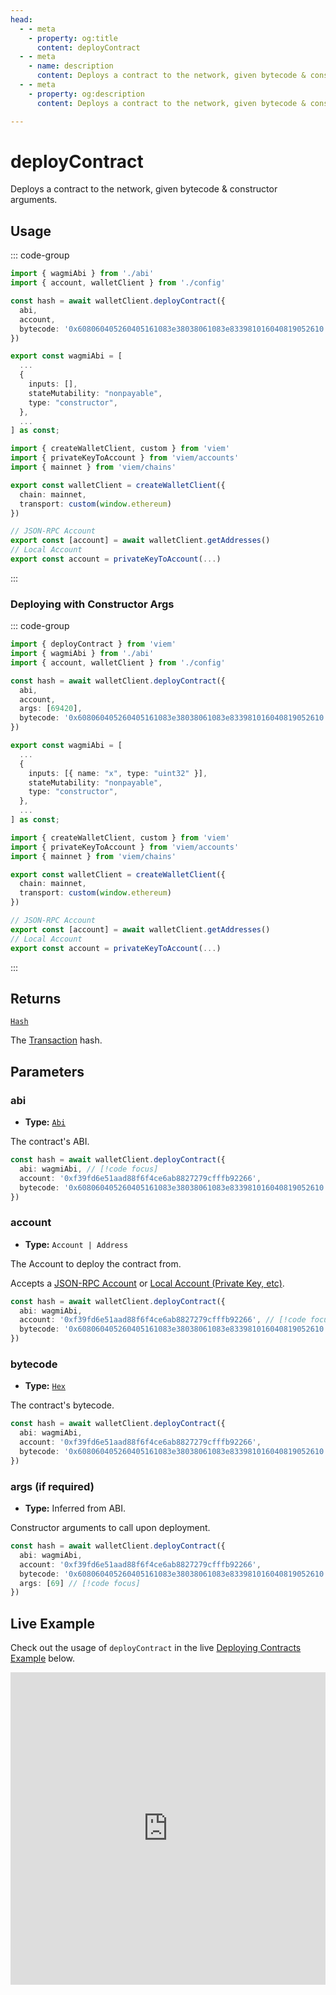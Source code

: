 ```yaml
---
head:
  - - meta
    - property: og:title
      content: deployContract
  - - meta
    - name: description
      content: Deploys a contract to the network, given bytecode & constructor arguments.
  - - meta
    - property: og:description
      content: Deploys a contract to the network, given bytecode & constructor arguments.

---
```


# deployContract

Deploys a contract to the network, given bytecode & constructor arguments.

## Usage

::: code-group

```ts [example.ts]
import { wagmiAbi } from './abi'
import { account, walletClient } from './config'

const hash = await walletClient.deployContract({
  abi,
  account,
  bytecode: '0x608060405260405161083e38038061083e833981016040819052610...',
})
```

```ts [abi.ts]
export const wagmiAbi = [
  ...
  {
    inputs: [],
    stateMutability: "nonpayable",
    type: "constructor",
  },
  ...
] as const;
```

```ts [client.ts]
import { createWalletClient, custom } from 'viem'
import { privateKeyToAccount } from 'viem/accounts'
import { mainnet } from 'viem/chains'

export const walletClient = createWalletClient({
  chain: mainnet,
  transport: custom(window.ethereum)
})

// JSON-RPC Account
export const [account] = await walletClient.getAddresses()
// Local Account
export const account = privateKeyToAccount(...)
```

:::

### Deploying with Constructor Args

::: code-group

```ts {8} [example.ts]
import { deployContract } from 'viem'
import { wagmiAbi } from './abi'
import { account, walletClient } from './config'

const hash = await walletClient.deployContract({
  abi,
  account,
  args: [69420],
  bytecode: '0x608060405260405161083e38038061083e833981016040819052610...',
})
```

```ts {4} [abi.ts]
export const wagmiAbi = [
  ...
  {
    inputs: [{ name: "x", type: "uint32" }],
    stateMutability: "nonpayable",
    type: "constructor",
  },
  ...
] as const;
```

```ts [client.ts]
import { createWalletClient, custom } from 'viem'
import { privateKeyToAccount } from 'viem/accounts'
import { mainnet } from 'viem/chains'

export const walletClient = createWalletClient({
  chain: mainnet,
  transport: custom(window.ethereum)
})

// JSON-RPC Account
export const [account] = await walletClient.getAddresses()
// Local Account
export const account = privateKeyToAccount(...)
```

:::

## Returns

[`Hash`](/docs/glossary/types#hash)

The [Transaction](/docs/glossary/terms#transaction) hash.

## Parameters

### abi

- **Type:** [`Abi`](/docs/glossary/types#abi)

The contract's ABI.

```ts
const hash = await walletClient.deployContract({
  abi: wagmiAbi, // [!code focus]
  account: '0xf39fd6e51aad88f6f4ce6ab8827279cfffb92266',
  bytecode: '0x608060405260405161083e38038061083e833981016040819052610...',
})
```

### account

- **Type:** `Account | Address`

The Account to deploy the contract from.

Accepts a [JSON-RPC Account](/docs/clients/wallet#json-rpc-accounts) or [Local Account (Private Key, etc)](/docs/clients/wallet#local-accounts-private-key-mnemonic-etc).

```ts
const hash = await walletClient.deployContract({
  abi: wagmiAbi, 
  account: '0xf39fd6e51aad88f6f4ce6ab8827279cfffb92266', // [!code focus]
  bytecode: '0x608060405260405161083e38038061083e833981016040819052610...',
})
```

### bytecode

- **Type:** [`Hex`](/docs/glossary/types#hex)

The contract's bytecode.

```ts
const hash = await walletClient.deployContract({
  abi: wagmiAbi,
  account: '0xf39fd6e51aad88f6f4ce6ab8827279cfffb92266',
  bytecode: '0x608060405260405161083e38038061083e833981016040819052610...', // [!code focus]
})
```

### args (if required)

- **Type:** Inferred from ABI.

Constructor arguments to call upon deployment.

```ts
const hash = await walletClient.deployContract({
  abi: wagmiAbi,
  account: '0xf39fd6e51aad88f6f4ce6ab8827279cfffb92266',
  bytecode: '0x608060405260405161083e38038061083e833981016040819052610...',
  args: [69] // [!code focus]
})
```

## Live Example

Check out the usage of `deployContract` in the live [Deploying Contracts Example](https://stackblitz.com/github/wagmi-dev/viem/tree/main/examples/contracts/deploying-contracts) below.

<iframe frameborder="0" width="100%" height="500px" src="https://stackblitz.com/github/wagmi-dev/viem/tree/main/examples/contracts/deploying-contracts?embed=1&file=index.ts&hideNavigation=1&hideDevTools=true&terminalHeight=0&ctl=1"></iframe>
